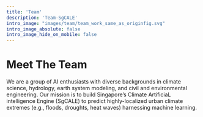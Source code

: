 ```yaml
---
title: 'Team'
description: 'Team-SgCALE'
intro_image: "images/team/team_work_same_as_originfig.svg"
intro_image_absolute: false
intro_image_hide_on_mobile: false
---
```


# Meet The Team

We are a group of AI enthusiasts with diverse backgrounds in climate science, hydrology, earth system modeling, and civil and environmental engineering. Our mission is to build Singapore’s Climate ArtificiaL intelligence Engine (SgCALE) to predict highly-localized urban climate extremes (e.g., floods, droughts, heat waves) harnessing machine learning.
